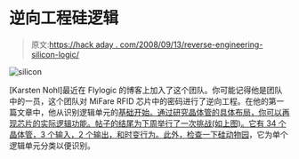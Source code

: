# 逆向工程硅逻辑

> 原文:[https://hack aday . com/2008/09/13/reverse-engineering-silicon-logic/](https://hackaday.com/2008/09/13/reverse-engineering-silicon-logic/)

![](../Images/2c25dc15fca28a7fd6c9f17f8d59f01f.png "silicon")

[Karsten Nohl]最近在 Flylogic 的博客上加入了这个团队。你可能记得他是团队中的一员，这个团队对 MiFare RFID 芯片中的密码进行了逆向工程。在他的第一篇文章中，他从识别逻辑单元的[基础开始。通过研究晶体管的具体布局，你可以再现芯片的实际逻辑功能。帖子的结尾为下周举行了一次挑战(如上图)。它有 34 个晶体管，3 个输入，2 个输出，和时变行为。此外，检查一下](http://www.flylogic.net/blog/?p=32)[硅动物园](http://siliconzoo.org/)，它为单个逻辑单元分类以便识别。